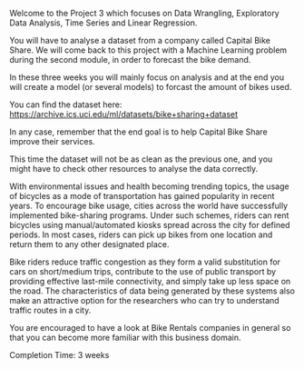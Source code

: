 Welcome to the Project 3 which focuses on Data Wrangling, Exploratory Data Analysis, Time Series and Linear Regression.

You will have to analyse a dataset from a company called Capital Bike Share. We will come back to this project with a Machine Learning problem during the second module, in order to forecast the bike demand.

In these three weeks you will mainly focus on analysis and at the end you will create a model (or several models) to forcast the amount of bikes used.

You can find the dataset here: https://archive.ics.uci.edu/ml/datasets/bike+sharing+dataset

In any case, remember that the end goal is to help Capital Bike Share improve their services.

This time the dataset will not be as clean as the previous one, and you might have to check other resources to analyse the data correctly.

With environmental issues and health becoming trending topics, the usage of bicycles as a mode of transportation has gained popularity in recent years. To encourage bike usage, cities across the world have successfully implemented bike-sharing programs. Under such schemes, riders can rent bicycles using manual/automated kiosks spread across the city for defined periods. In most cases, riders can pick up bikes from one location and return them to any other designated place.

Bike riders reduce traffic congestion as they form a valid substitution for cars on short/medium trips, contribute to the use of public transport by providing effective last-mile connectivity, and simply take up less space on the road. The characteristics of data being generated by these systems also make an attractive option for the researchers who can try to understand traffic routes in a city.

You are encouraged to have a look at Bike Rentals companies in general so that you can become more familiar with this business domain.

Completion Time: 3 weeks
